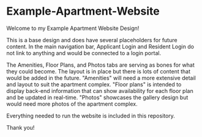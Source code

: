# Example-Apartment-Website

Welcome to my Example Apartment Website Design!

This is a base design and does have several placeholders for future content. In the main navigation bar, Applicant Login and Resident Login do not link to anything and would be connected to a login portal.

The Amenities, Floor Plans, and Photos tabs are serving as bones for what they could become. The layout is in place but there is lots of content that would be added in the future. "Amenities" will need a more extensive detail and layout to suit the apartment complex. "Floor plans" is intended to display back-end information that can show availability for each floor plan and be updated in real-time. "Photos" showcases the gallery design but would need more photos of the apartment complex.

Everything needed to run the website is included in this repository.

Thank you!

